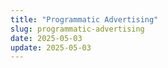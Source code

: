 ```yaml
---
title: "Programmatic Advertising"
slug: programmatic-advertising
date: 2025-05-03
update: 2025-05-03
---
```

